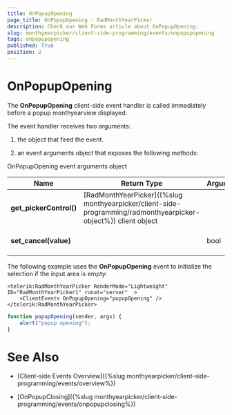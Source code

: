 ```yaml
---
title: OnPopupOpening
page_title: OnPopupOpening - RadMonthYearPicker
description: Check our Web Forms article about OnPopupOpening.
slug: monthyearpicker/client-side-programming/events/onpopupopening
tags: onpopupopening
published: True
position: 2
---
```


# OnPopupOpening


The **OnPopupOpening** client-side event handler is called immediately before a popup monthyearview displayed.

The event handler receives two arguments:

1. the object that fired the event.

1. an event arguments object that exposes the following methods:

OnPopupOpening event arguments object


| Name | Return Type | Arguments | Description |
| ------ | ------ | ------ | ------ |
| **get_pickerControl()** |[RadMonthYearPicker]({%slug monthyearpicker/client-side-programming/radmonthyearpicker-object%}) client object||Returns the client object for the RadMonthYearPicker control.|
| **set_cancel(value)** ||bool|Lets you prevent the popup from appearing.|

The following example uses the **OnPopupOpening** event to initialize the selection if the input area is empty:

````ASPNET
<telerik:RadMonthYearPicker RenderMode="Lightweight" ID="RadMonthYearPicker1" runat="server"  >
    <ClientEvents OnPopupOpening="popupOpening" />
</telerik:RadMonthYearPicker>
````
````JavaScript
function popupOpening(sender, args) {
    alert("popup opening");
}
````


# See Also

 * [Client-side Events Overview]({%slug monthyearpicker/client-side-programming/events/overview%})
 
 * [OnPopupClosing]({%slug monthyearpicker/client-side-programming/events/onpopupclosing%})
 
 
